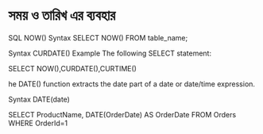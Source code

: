 # সময় ও তারিখ এর ব্যবহার

SQL NOW() Syntax
SELECT NOW() FROM table_name;


Syntax
CURDATE()
Example
The following SELECT statement:

SELECT NOW(),CURDATE(),CURTIME()


he DATE() function extracts the date part of a date or date/time expression.

Syntax
DATE(date)

SELECT ProductName, DATE(OrderDate) AS OrderDate
FROM Orders
WHERE OrderId=1